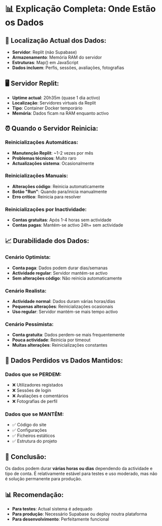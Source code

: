 # 📊 Explicação Completa: Onde Estão os Dados

## 🧠 Localização Actual dos Dados:
- **Servidor**: Replit (não Supabase)
- **Armazenamento**: Memória RAM do servidor
- **Estruturas**: Map() em JavaScript
- **Dados incluem**: Perfis, sessões, avaliações, fotografias

## 🖥️ Servidor Replit:
- **Uptime actual**: 20h35m (quase 1 dia activo)
- **Localização**: Servidores virtuais da Replit
- **Tipo**: Container Docker temporário
- **Memória**: Dados ficam na RAM enquanto activo

## ⏰ Quando o Servidor Reinicia:

### Reinicializações Automáticas:
- **Manutenção Replit**: ~1-2 vezes por mês
- **Problemas técnicos**: Muito raro
- **Actualizações sistema**: Ocasionalmente

### Reinicializações Manuais:
- **Alterações código**: Reinicia automaticamente
- **Botão "Run"**: Quando para/inicia manualmente
- **Erro crítico**: Reinicia para resolver

### Reinicializações por Inactividade:
- **Contas gratuitas**: Após 1-4 horas sem actividade
- **Contas pagas**: Mantém-se activo 24h+ sem actividade

## 📈 Durabilidade dos Dados:

### Cenário Optimista:
- **Conta paga**: Dados podem durar dias/semanas
- **Actividade regular**: Servidor mantém-se activo
- **Sem alterações código**: Não reinicia automaticamente

### Cenário Realista:
- **Actividade normal**: Dados duram várias horas/dias
- **Pequenas alterações**: Reinicializações ocasionais
- **Uso regular**: Servidor mantém-se mais tempo activo

### Cenário Pessimista:
- **Conta gratuita**: Dados perdem-se mais frequentemente
- **Pouca actividade**: Reinicia por timeout
- **Muitas alterações**: Reinicializações constantes

## 🔄 Dados Perdidos vs Dados Mantidos:

### Dados que se PERDEM:
- ❌ Utilizadores registados
- ❌ Sessões de login
- ❌ Avaliações e comentários
- ❌ Fotografias de perfil

### Dados que se MANTÊM:
- ✅ Código do site
- ✅ Configurações
- ✅ Ficheiros estáticos
- ✅ Estrutura do projeto

## 🎯 Conclusão:
Os dados podem durar **várias horas ou dias** dependendo da actividade e tipo de conta. É relativamente estável para testes e uso moderado, mas não é solução permanente para produção.

## 📊 Recomendação:
- **Para testes**: Actual sistema é adequado
- **Para produção**: Necessário Supabase ou deploy noutra plataforma
- **Para desenvolvimento**: Perfeitamente funcional
